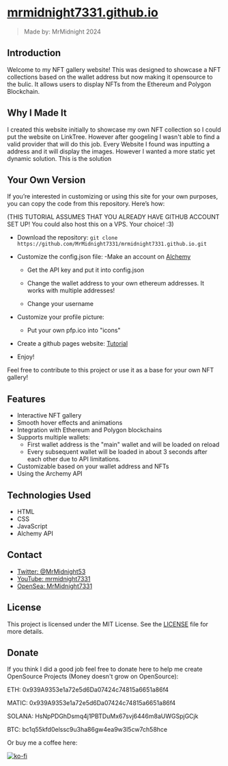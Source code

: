 # [mrmidnight7331.github.io](https://mrmidnight7331.github.io)

> Made by: MrMidnight 2024

## Introduction

Welcome to my NFT gallery website! This was designed to showcase a NFT collections based on the wallet address but now making it opensource to the bulic. It allows users to display NFTs from the Ethereum and Polygon Blockchain.

## Why I Made It

I created this website initially to showcase my own NFT collection so I could put the website on LinkTree. However after googeling I wasn't able to find a valid provider that will do this job. Every Website I found was inputting a address and it will display the images. However I wanted a more static yet dynamic solution. This is the solution

## Your Own Version

If you’re interested in customizing or using this site for your own purposes, you can copy the code from this repository. Here’s how:

(THIS TUTORIAL ASSUMES THAT YOU ALREADY HAVE GITHUB ACCOUNT SET UP! You could also host this on a VPS. Your choice! :3)

- Download the repository: `git clone https://github.com/MrMidnight7331/mrmidnight7331.github.io.git`
- Customize the config.json file:
    -Make an account on [Alchemy](https://www.alchemy.com/nft-api)
    - Get the API key and put it into config.json

    - Change the wallet address to your own ethereum addresses. It works with multiple addresses!
    - Change your username

- Customize your profile picture:
    - Put your own pfp.ico into "icons"

- Create a github pages website: [Tutorial](https://docs.github.com/en/pages/getting-started-with-github-pages/creating-a-github-pages-site)
- Enjoy!

Feel free to contribute to this project or use it as a base for your own NFT gallery!

## Features

- Interactive NFT gallery
- Smooth hover effects and animations
- Integration with Ethereum and Polygon blockchains
- Supports multiple wallets:
    - First wallet address is the "main" wallet and will be loaded on reload
    - Every subsequent wallet will be loaded in about 3 seconds after each other due to API limitations.
- Customizable based on your wallet address and NFTs
- Using the Archemy API

## Technologies Used

- HTML
- CSS
- JavaScript
- Alchemy API

## Contact


- [Twitter: @MrMidnight53](https://twitter.com/MrMidnight53)
- [YouTube: mrmidnight7331](https://youtube.com/mrmidnight7331)
- [OpenSea: MrMidnight7331](https://opensea.io/collection/mrmidnight7331)

## License

This project is licensed under the MIT License. See the [LICENSE](LICENSE) file for more details.

## Donate
If you think I did a good job feel free to donate here to help me create OpenSource Projects (Money doesn't grow on OpenSource):

ETH: 0x939A9353e1a72e5d6Da07424c74815a6651a86f4

MATIC: 0x939A9353e1a72e5d6Da07424c74815a6651a86f4

SOLANA: HsNpPDGhDsmq4j1PBTDuMx67svj6446m8aUWGSpjGCjk

BTC: bc1q55kfd0elssc9u3ha86gw4ea9w3l5cw7ch58hce

Or buy me a coffee here:

[![ko-fi](https://ko-fi.com/img/githubbutton_sm.svg)](https://ko-fi.com/S6S7NRQSG)
